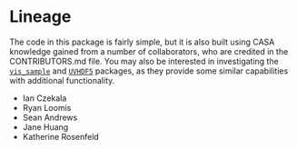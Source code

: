 # Lineage

The code in this package is fairly simple, but it is also built using CASA knowledge gained from a number of collaborators, who are credited in the CONTRIBUTORS.md file. You may also be interested in investigating the [`vis_sample`](https://github.com/AstroChem/vis_sample) and [`UVHDF5`](https://github.com/AstroChem/UVHDF5) packages, as they provide some similar capabilities with additional functionality.

* Ian Czekala
* Ryan Loomis
* Sean Andrews
* Jane Huang
* Katherine Rosenfeld
